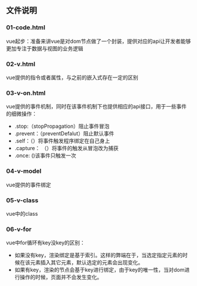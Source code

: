 ## 文件说明
### 01-code.html
vue起步：准备来讲vue是对dom节点做了一个封装，提供对应的api让开发者能够更加专注于数据与视图的业务逻辑
### 02-v.html
vue提供的指令或者属性，与之前的嵌入式存在一定的区别
### 03-v-on.html
vue提供的事件机制，同时在该事件机制下也提供相应的api接口，用于一些事件的细微操作：
- .stop:（stopPropagation）阻止事件冒泡
- .prevent：（preventDefalut）阻止默认事件
- .self：（）将事件触发程序绑定在自己身上
- .capture： （）将事件的触发从冒泡改为捕获
- .once: ()该事件只触发一次
### 04-v-model
vue提供的事件绑定
### 05-v-class
vue中的class
### 06-v-for
vue中for循环有key没key的区别：
- 如果没有key，渲染绑定是基于索引。这样的弊端在于，当选定指定元素的时候在该元素插入其它元素，默认选定的元素会出现变化。
- 如果有key，渲染的节点会基于key进行绑定，由于key的唯一性，当对dom进行操作的时候，页面并不会发生变化。

